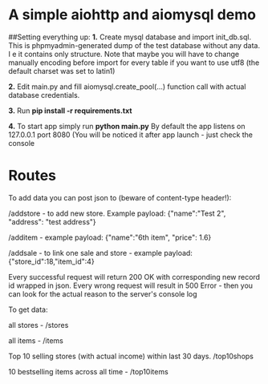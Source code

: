 # A simple aiohttp and aiomysql demo

##Setting everything up:
__1.__ Create mysql database and import init_db.sql. This is phpmyadmin-generated dump of the test database without any data. I e it contains only structure. Note that maybe you will have to change manually encoding before import for every table if you want to use utf8 (the default charset was set to latin1)

__2.__ Edit main.py and fill aiomysql.create_pool(...) function call with actual database credentials.

__3.__ Run __pip install -r requirements.txt__

__4.__ To start app simply run  __python main.py__ By default the app listens on 127.0.0.1 port 8080 (You will be noticed it after app launch - just check the console

# Routes

To add data you can post json to (beware of content-type header!):

/addstore - to add new store. Example payload: {"name":"Test 2", "address": "test address"}

/additem - example payload: {"name":"6th item", "price": 1.6}

/addsale - to link one sale and store - example payload: {"store_id":18,"item_id":4}

Every successful request will return 200 OK with corresponding new record id wrapped in json. Every wrong request will result in 500 Error - then you can look for the actual reason to the server's console log

To get data:

all stores - /stores

all items - /items

Top 10 selling stores (with actual income) within last 30 days. /top10shops

10 bestselling items across all time - /top10items



